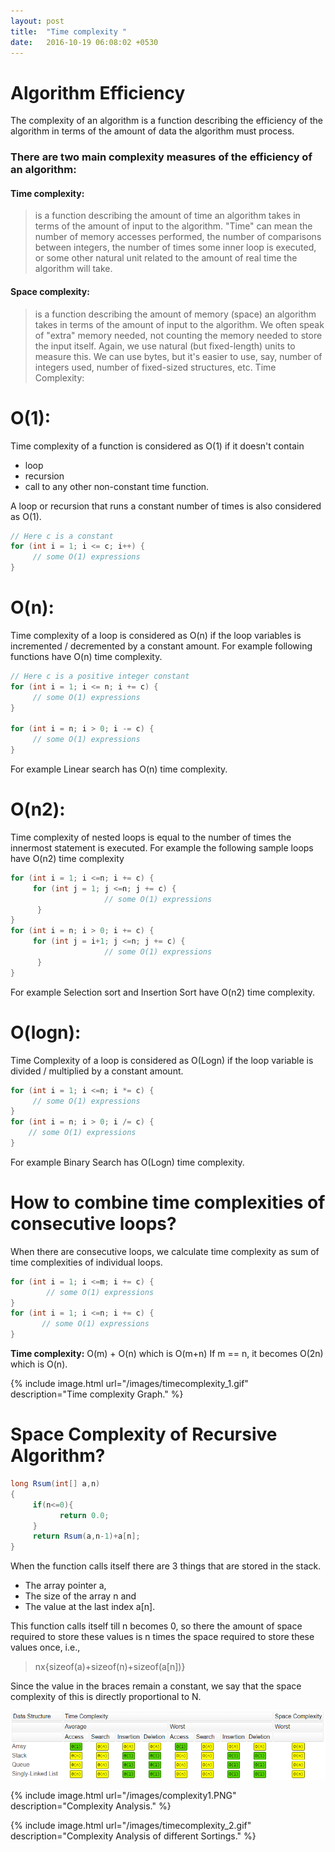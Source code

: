 ```yaml
---
layout: post
title:  "Time complexity "
date:   2016-10-19 06:08:02 +0530
---
```

# Algorithm Efficiency


The complexity of an algorithm is a function describing the efficiency of the algorithm in terms of the amount of data the algorithm must process.

### There are two main complexity measures of the efficiency of an algorithm:

#### Time complexity:
>is a function describing the amount of time an algorithm takes in terms of the amount of input to the algorithm. "Time" can mean the number of memory accesses performed, the number of comparisons between integers, the number of times some inner loop is executed, or some other natural unit related to the amount of real time the algorithm will take.

#### Space complexity:
> is a function describing the amount of memory (space) an algorithm takes in      terms of the amount of input to the algorithm. We often speak of "extra" memory needed, not counting the memory needed to store the input itself. Again, we use natural (but fixed-length) units to measure this. We can use bytes, but it's easier to use, say, number of integers used, number of fixed-sized structures, etc.
Time Complexity:

# O(1):

Time complexity of a function is considered as O(1) if it doesn't contain
* loop
* recursion
* call to any other non-constant time function.

A loop or recursion that runs a constant number of times is also considered as O(1).


~~~java
// Here c is a constant
for (int i = 1; i <= c; i++) {
     // some O(1) expressions
}
~~~

# O(n):

Time complexity of a loop is considered as O(n) if the loop variables is incremented / decremented by a constant amount. For example following functions have O(n) time complexity.

~~~java
// Here c is a positive integer constant  
for (int i = 1; i <= n; i += c) {
     // some O(1) expressions
}

for (int i = n; i > 0; i -= c) {
     // some O(1) expressions
}
~~~
For example Linear search has O(n) time complexity.
# O(n2):

Time complexity of nested loops is equal to the number of times the innermost statement is executed. For example the following sample loops have O(n2) time complexity
~~~java
for (int i = 1; i <=n; i += c) {
     for (int j = 1; j <=n; j += c) {
                     // some O(1) expressions
      }
}
for (int i = n; i > 0; i += c) {
     for (int j = i+1; j <=n; j += c) {
                     // some O(1) expressions
      }
}
~~~
For example Selection sort and Insertion Sort have O(n2) time complexity.
# O(logn):

Time Complexity of a loop is considered as O(Logn) if the loop variable is divided / multiplied by a constant amount.
~~~java
for (int i = 1; i <=n; i *= c) {
     // some O(1) expressions
}
for (int i = n; i > 0; i /= c) {
    // some O(1) expressions
}
~~~
For example Binary Search  has O(Logn) time complexity.

# How to combine time complexities of consecutive loops?

When there are consecutive loops, we calculate time complexity as sum of time complexities of individual loops.
~~~java
for (int i = 1; i <=m; i += c) {
        // some O(1) expressions
}
for (int i = 1; i <=n; i += c) {
       // some O(1) expressions
}
~~~
**Time complexity:** O(m) + O(n) which is O(m+n)
If m == n, it becomes O(2n) which is O(n).

{% include image.html url="/images/timecomplexity_1.gif" description="Time complexity Graph." %}

# Space Complexity of Recursive Algorithm?

~~~java
long Rsum(int[] a,n)
{
     if(n<=0){
           return 0.0;
     }
     return Rsum(a,n-1)+a[n];
}
~~~
When the function calls itself there are 3 things that are stored in the stack.

* The array pointer a,
* The size of the array n and
* The value at the last index a[n].

This function calls itself till n becomes 0, so there the amount of space required to store these values is n times the space required to store these values once, i.e.,
> nx{sizeof(a)+sizeof(n)+sizeof(a[n])}

 Since the value in the braces remain a constant, we say that the space complexity of this is directly proportional to N.

![](images/complexity1.png)

{% include image.html url="/images/complexity1.PNG" description="Complexity Analysis." %}

{% include image.html url="/images/timecomplexity_2.gif" description="Complexity Analysis of different Sortings." %}
